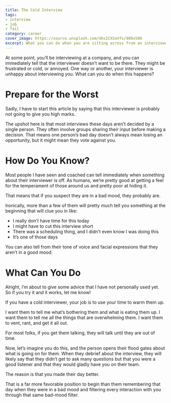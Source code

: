 ```yaml
---
title: The Cold Interview
tags:
- interview
- job
- fail
category: career
cover_image: https://source.unsplash.com/dkv2CXSoVfs/900x500
excerpt: What you can do when you are sitting across from an interviewer who doesn’t want to be there? In this article I share a tip on how to combat this tricky situation.
---
```

At some point, you’ll be interviewing at a company, and you can immediately tell that the interviewer doesn’t want to be there. They might be frustrated or cold, or annoyed. One way or another, your interviewer is unhappy about interviewing you. What can you do when this happens?

# Prepare for the Worst

Sadly, I have to start this article by saying that this interviewer is probably not going to give you high marks.

The upshot here is that most interviews these days aren’t decided by a single person. They often involve groups sharing their input before making a decision. That means one person’s bad day doesn’t always mean losing an opportunity, but it might mean they vote against you.

# How Do You Know?

Most people I have seen and coached can tell immediately when something about their interviewer is off. As humans, we’re pretty good at getting a feel for the temperament of those around us and pretty poor at hiding it.

That means that if you suspect they are in a bad mood, they probably are.

Ironically, more than a few of them will pretty much tell you something at the beginning that will clue you in like:

- I really don’t have time for this today
- I might have to cut this interview short
- There was a scheduling thing, and I didn’t even know I was doing this
- It’s one of those days

You can also tell from their tone of voice and facial expressions that they aren’t in a good mood.

# What Can You Do

Alright, I’m about to give some advice that I have not personally used yet. So if you try it and it works, let me know!

If you have a cold interviewer, your job is to use your time to warm them up.

I want them to tell me what’s bothering them and what is eating them up. I want them to tell me all the things that are overwhelming them. I want them to vent, rant, and get it all out.

For most folks, if you get them talking, they will talk until they are out of time.

Now, let’s imagine you do this, and the person opens their flood gates about what is going on for them. When they debrief about the interview, they will likely say that they didn’t get to ask many questions but that you were a good listener and that they would gladly have you on their team.

The reason is that you made their day better.

That is a far more favorable position to begin than them remembering that day when they were in a bad mood and filtering every interaction with you through that same bad-mood filter.

